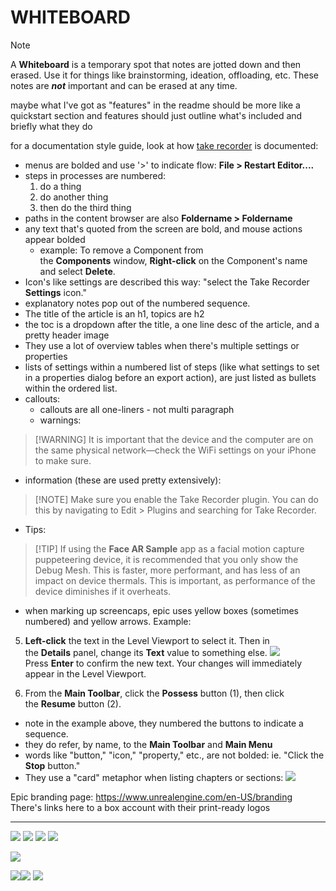 WHITEBOARD
=========
> [!NOTE]
>  A **Whiteboard** is a temporary spot that notes are jotted down and then
> erased.  Use it for things like brainstorming, ideation, offloading, etc.
> These notes are ***not*** important and can be erased at any time.


 maybe what I've got as "features" in the readme should be more like a quickstart section and features should just outline what's included and briefly what they do

for a documentation style guide, look at how [take recorder](https://dev.epicgames.com/documentation/en-us/unreal-engine/record-gameplay-in-unreal-engine?application_version=5.5) is documented:

- menus are bolded and use '>' to indicate flow:  **File > Restart Editor....**
- steps in processes are numbered:
	1. do a thing
	2. do another thing
	3. then do the third thing
- paths in the content browser are also **Foldername > Foldername**
- any text that's quoted from the screen are bold, and mouse actions appear bolded
	- example: To remove a Component from the **Components** window, **Right-click** on the Component's name and select **Delete**.
- Icon's like settings are described this way: "select the Take Recorder **Settings** icon."
- explanatory notes pop out of the numbered sequence.
- The title of the article is an h1, topics are h2
- the toc is a dropdown after the title, a one line desc of the article, and a pretty header image
- They use a lot of overview tables when there's multiple settings or properties 
- lists of settings within a numbered list of steps (like what settings to set in a properties dialog before an export action), are just listed as bullets within the ordered list.
- callouts:
	- callouts are all one-liners - not multi paragraph
	- warnings:
> [!WARNING] It is important that the device and the computer are on the same physical network—check the WiFi settings on your iPhone to make sure.
- information (these are used pretty extensively):
> [!NOTE] Make sure you enable the Take Recorder plugin. You can do this by navigating to Edit > Plugins and searching for Take Recorder.
- Tips:
> [!TIP] If using the **Face AR Sample** app as a facial motion capture puppeteering device, it is recommended that you only show the Debug Mesh. This is faster, more performant, and has less of an impact on device thermals. This is important, as performance of the device diminishes if it overheats.
- when marking up screencaps, epic uses yellow boxes (sometimes numbered) and yellow arrows. Example:
5. **Left-click** the text in the Level Viewport to select it. Then in the **Details** panel, change its **Text** value to something else.
![](assets/media/Pasted%20image%2020241218170823.png)Press **Enter** to confirm the new text. Your changes will immediately appear in the Level Viewport.
    
2. From the **Main Toolbar**, click the **Possess** button (1), then click the **Resume** button (2).

- note in the example above, they numbered the buttons to indicate a sequence.
- they do refer, by name, to the **Main Toolbar** and **Main Menu**
- words like "button," "icon," "property," etc., are not bolded: ie. "Click the **Stop** button."
- They use a "card" metaphor when listing chapters or sections:
![](assets/media/Pasted%20image%2020241218171425.png)

Epic branding page: https://www.unrealengine.com/en-US/branding   
There's links here to a box account with their print-ready logos



----

![](assets/media/Pasted%20image%2020241219163032.png)
![](assets/media/Pasted%20image%2020241219163107.png)
![](assets/media/Pasted%20image%2020241219163251.png)
![](assets/media/Pasted%20image%2020241219163348.png)


![](assets/media/Pasted%20image%2020241219163854.png)




![](assets/media/vp_banner2.png)![](assets/media/Pasted%20image%2020241219164345.png)
![](assets/media/Pasted%20image%2020241219165132.png)



